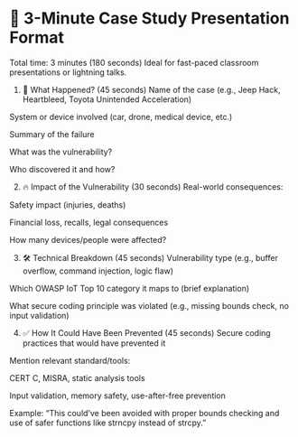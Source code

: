 # 🧾 3-Minute Case Study Presentation Format

Total time: 3 minutes (180 seconds)
Ideal for fast-paced classroom presentations or lightning talks.

1. 🧠 What Happened? (45 seconds)
Name of the case (e.g., Jeep Hack, Heartbleed, Toyota Unintended Acceleration)

System or device involved (car, drone, medical device, etc.)

Summary of the failure

What was the vulnerability?

Who discovered it and how?

2. 🔥 Impact of the Vulnerability (30 seconds)
Real-world consequences:

Safety impact (injuries, deaths)

Financial loss, recalls, legal consequences

How many devices/people were affected?

3. 🛠️ Technical Breakdown (45 seconds)
Vulnerability type (e.g., buffer overflow, command injection, logic flaw)

Which OWASP IoT Top 10 category it maps to (brief explanation)

What secure coding principle was violated (e.g., missing bounds check, no input validation)

4. ✅ How It Could Have Been Prevented (45 seconds)
Secure coding practices that would have prevented it

Mention relevant standard/tools:

CERT C, MISRA, static analysis tools

Input validation, memory safety, use-after-free prevention

Example: “This could’ve been avoided with proper bounds checking and use of safer functions like strncpy instead of strcpy.”